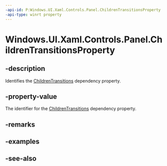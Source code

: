 ```yaml
---
-api-id: P:Windows.UI.Xaml.Controls.Panel.ChildrenTransitionsProperty
-api-type: winrt property
---
```


<!-- Property syntax
public Windows.UI.Xaml.DependencyProperty ChildrenTransitionsProperty { get; }
-->

# Windows.UI.Xaml.Controls.Panel.ChildrenTransitionsProperty

## -description
Identifies the [ChildrenTransitions](panel_childrentransitions.md) dependency property.



## -property-value
The identifier for the [ChildrenTransitions](panel_childrentransitions.md) dependency property.

## -remarks

## -examples

## -see-also
